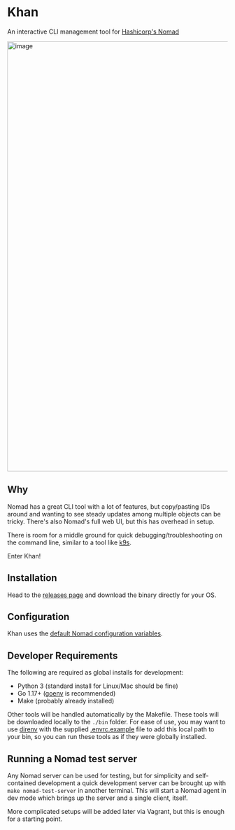 # Khan

An interactive CLI management tool for [Hashicorp's Nomad](https://www.nomadproject.io/)

<img width="983" alt="image" src="https://user-images.githubusercontent.com/5923958/155530556-35ccee7a-67eb-4788-845b-6d8f2f871a7b.png">

## Why

Nomad has a great CLI tool with a lot of features, but copy/pasting IDs around
and wanting to see steady updates among multiple objects can be tricky.  There's
also Nomad's full web UI, but this has overhead in setup.

There is room for a middle ground for quick debugging/troubleshooting on the
command line, similar to a tool like [k9s](https://github.com/derailed/k9s).

Enter Khan!

## Installation

Head to the [releases page](https://github.com/Evertras/khan/releases) and
download the binary directly for your OS.

## Configuration

Khan uses the [default Nomad configuration variables](https://www.nomadproject.io/docs/commands#connection-environment-variables).

## Developer Requirements

The following are required as global installs for development:

* Python 3 (standard install for Linux/Mac should be fine)
* Go 1.17+ ([goenv](https://github.com/syndbg/goenv) is recommended)
* Make (probably already installed)

Other tools will be handled automatically by the Makefile.  These tools will be
downloaded locally to the `./bin` folder.  For ease of use, you may want to use
[direnv](https://direnv.net/) with the supplied [.envrc.example](.envrc.example)
file to add this local path to your bin, so you can run these tools as if they
were globally installed.

## Running a Nomad test server

Any Nomad server can be used for testing, but for simplicity and self-contained
development a quick development server can be brought up with
`make nomad-test-server` in another terminal.  This will start a Nomad agent in
dev mode which brings up the server and a single client, itself.

More complicated setups will be added later via Vagrant, but this is enough for
a starting point.
